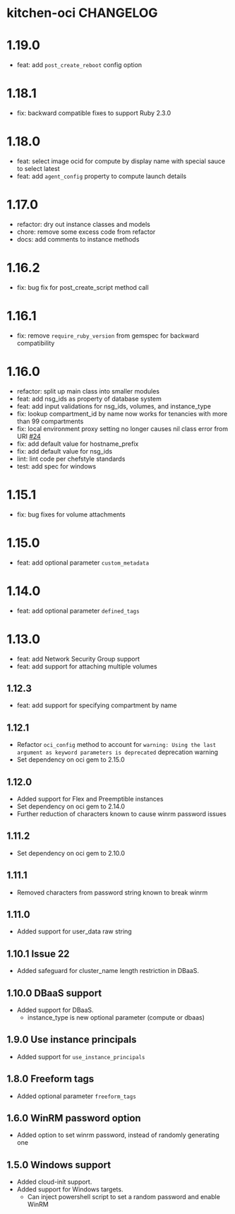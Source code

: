 # kitchen-oci CHANGELOG

# 1.19.0
- feat: add `post_create_reboot` config option

# 1.18.1
- fix: backward compatible fixes to support Ruby 2.3.0
  
# 1.18.0
- feat: select image ocid for compute by display name with special sauce to select latest
- feat: add `agent_config` property to compute launch details

# 1.17.0
- refactor: dry out instance classes and models
- chore: remove some excess code from refactor
- docs: add comments to instance methods

# 1.16.2
- fix: bug fix for post_create_script method call

# 1.16.1
- fix: remove `require_ruby_version` from gemspec for backward compatibility

# 1.16.0
- refactor: split up main class into smaller modules
- feat: add nsg_ids as property of database system
- feat: add input validations for nsg_ids, volumes, and instance_type
- fix: lookup compartment_id by name now works for tenancies with more than 99 compartments
- fix: local environment proxy setting no longer causes nil class error from URI [#24](https://github.com/stephenpearson/kitchen-oci/issues/24)
- fix: add default value for hostname_prefix
- fix: add default value for nsg_ids
- lint: lint code per chefstyle standards
- test: add spec for windows

# 1.15.1
- fix: bug fixes for volume attachments

# 1.15.0
- feat: add optional parameter `custom_metadata`

# 1.14.0
- feat: add optional parameter `defined_tags`

# 1.13.0
- feat: add Network Security Group support
- feat: add support for attaching multiple volumes

## 1.12.3
- feat: add support for specifying compartment by name

## 1.12.1
- Refactor `oci_config` method to account for `warning: Using the last argument as keyword parameters is deprecated` deprecation warning
- Set dependency on oci gem to 2.15.0

## 1.12.0
- Added support for Flex and Preemptible instances
- Set dependency on oci gem to 2.14.0
- Further reduction of characters known to cause winrm password issues

## 1.11.2
- Set dependency on oci gem to 2.10.0

## 1.11.1
- Removed characters from password string known to break winrm

## 1.11.0
- Added support for user_data raw string

## 1.10.1 Issue 22
- Added safeguard for cluster_name length restriction in DBaaS.

## 1.10.0 DBaaS support
- Added support for DBaaS.
  - instance_type is new optional parameter (compute or dbaas)

## 1.9.0 Use instance principals
- Added support for `use_instance_principals`

## 1.8.0 Freeform tags
- Added optional parameter `freeform_tags`

## 1.6.0 WinRM password option
- Added option to set winrm password, instead of randomly generating one

## 1.5.0 Windows support

- Added cloud-init support.
- Added support for Windows targets.
  - Can inject powershell script to set a random password and enable WinRM
